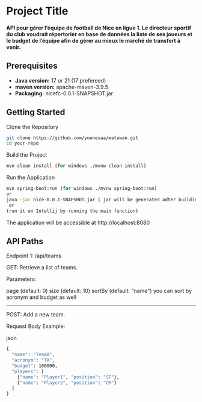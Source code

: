 # **Project Title**

**API pour gérer l’équipe de football de Nice en ligue 1. Le directeur sportif du club voudrait répertorier en base de données la liste de ses joueurs et le budget de l’équipe afin de gérer au mieux le marché de transfert à venir.**

## **Prerequisites**

- **Java version:** 17 or 21 (17 prefereed)
- **maven version:** apache-maven-3.9.5
- **Packaging:** nicefc-0.0.1-SNAPSHOT.jar

## **Getting Started**

Clone the Repository

```bash
git clone https://github.com/younesaa/matawan.git
cd your-repo
```
Build the Project
```bash
mvn clean install (for windows ./mvnw clean install)
```
Run the Application
```bash
mvn spring-boot:run (for windows ./mvnw spring-boot:run)
or
java -jar nice-0.0.1-SNAPSHOT.jar ( jar will be generated adter building the project on target folder -> move to the jar path )
 or
(run it on Intellij by running the main function)
```
The application will be accessible at http://localhost:8080

## **API Paths**

Endpoint 1: /api/teams


GET: Retrieve a list of teams.

Parameters:

page (default: 0)
size (default: 10)
sortBy (default: "name") you can sort by acronym and budget as well

-------------------------------

POST: Add a new team.

Request Body Example:

json
```bash
{
  "name": "TeamA",
  "acronym": "TA",
  "budget": 100000,
  "players": [
    {"name": "Player1", "position": "ST"},
    {"name": "Player2", "position": "CM"}
  ]
}
```
